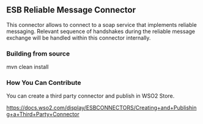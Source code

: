 ## ESB Reliable Message Connector
This connector allows to connect to a soap service that implements reliable messaging. Relevant sequence of 
handshakes during the reliable message exchange will be handled within this connector internally.

### Building from  source
mvn clean install

### How You Can Contribute
You can create a third party connector and publish in WSO2 Store.

https://docs.wso2.com/display/ESBCONNECTORS/Creating+and+Publishing+a+Third+Party+Connector